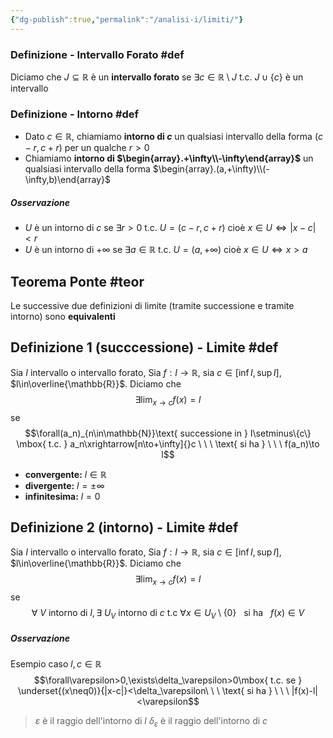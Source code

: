 ```yaml
---
{"dg-publish":true,"permalink":"/analisi-i/limiti/"}
---
```


### Definizione - Intervallo Forato #def 
Diciamo che $J\subseteq\mathbb{R}$ è un **intervallo forato** se $\exists c\in\mathbb{R}\setminus J \mbox{ t.c. } J\cup\{c\}$ è un intervallo 

### Definizione - Intorno #def 
- Dato $c\in\mathbb{R}$, chiamiamo **intorno di $c$** un qualsiasi intervallo della forma $(c-r,c+r)$ per un qualche $r>0$
- Chiamiamo **intorno di $\begin{array}.+\infty\\-\infty\end{array}$** un qualsiasi intervallo della forma $\begin{array}.(a,+\infty)\\(-\infty,b)\end{array}$
##### Osservazione
- $U$ è un intorno di $c$ se $\exists r>0\mbox{ t.c. }U=(c-r,c+r)$ cioè $x\in U\Leftrightarrow|x-c|<r$
- $U$ è un intorno di $+\infty$ se $\exists a\in\mathbb{R}\mbox{ t.c. }U=(a,+\infty)$ cioè $x\in U\Leftrightarrow x>a$

## Teorema Ponte #teor
Le successive due definizioni di limite (tramite successione e tramite intorno) sono **equivalenti**
## Definizione 1 (succcessione) - Limite #def 
Sia $I$ intervallo o intervallo forato,
Sia $f:I\to\mathbb{R}$, sia $c\in\Big[\inf I, \sup I\Big]$,
$l\in\overline{\mathbb{R}}$.
Diciamo che 
$$\exists\lim_{x\to c}f(x)=l$$
se 
$$\forall(a_n)_{n\in\mathbb{N}}\text{ successione in } I\setminus\{c\} \mbox{ t.c. } a_n\xrightarrow[n\to+\infty]{}c \ \ \ \text{ si ha } \ \ \ f(a_n)\to l$$
- **convergente:** $l\in\mathbb{R}$
- **divergente:** $l=\pm\infty$
- **infinitesima:** $l=0$

## Definizione 2 (intorno) - Limite #def
Sia $I$ intervallo o intervallo forato,
Sia $f:I\to\mathbb{R}$, sia $c\in\Big[\inf I, \sup I\Big]$,
$l\in\overline{\mathbb{R}}$.
Diciamo che
$$\exists\lim_{x\to c}f(x)=l$$
se
$$\forall\ V \text{ intorno di } l,\exists\ U_V \text{ intorno di } c \mbox{ t.c } \forall x\in U_V\setminus\{0\}\ \ \text{ si ha }\ \ f(x)\in V$$
##### Osservazione
Esempio caso $l,c\in\mathbb{R}$ 
$$\forall\varepsilon>0,\exists\delta_\varepsilon>0\mbox{ t.c. se } \underset{(x\neq0)}{|x-c|}<\delta_\varepsilon\ \ \ \text{ si ha } \ \ \ |f(x)-l|<\varepsilon$$ 
> $\varepsilon$ è il raggio dell'intorno di $l$
> $\delta_\varepsilon$ è il raggio dell'intorno di $c$


